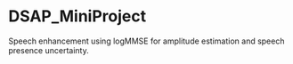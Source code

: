 # DSAP_MiniProject
Speech enhancement using logMMSE for amplitude estimation and speech presence uncertainty.
